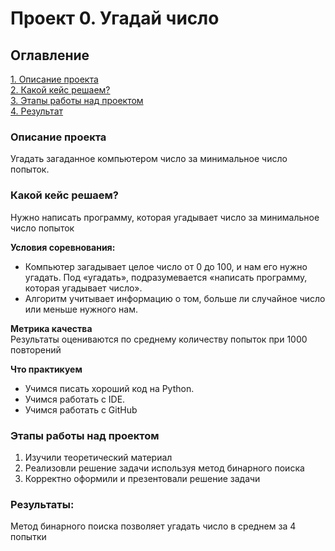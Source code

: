 # Проект 0. Угадай число

## Оглавление  
[1. Описание проекта](https://github.com/IOStarostin/SF_DS_homeworks/blob/main/Project%200/README.md#Описание-проекта)  
[2. Какой кейс решаем?](https://github.com/IOStarostin/SF_DS_homeworks/blob/main/Project%200/README.md#Какой-кейс-решаем)  
[3. Этапы работы над проектом](https://github.com/IOStarostin/SF_DS_homeworks/blob/main/Project%200/README.md#Этапы-работы-над-проектом)  
[4. Результат](https://github.com/IOStarostin/SF_DS_homeworks/blob/main/Project%200/README.md#Результат)    


### Описание проекта    
Угадать загаданное компьютером число за минимальное число попыток.



### Какой кейс решаем?    
Нужно написать программу, которая угадывает число за минимальное число попыток

**Условия соревнования:**  
- Компьютер загадывает целое число от 0 до 100, и нам его нужно угадать. Под «угадать», подразумевается «написать программу, которая угадывает число».
- Алгоритм учитывает информацию о том, больше ли случайное число или меньше нужного нам.

**Метрика качества**     
Результаты оцениваются по среднему количеству попыток при 1000 повторений

**Что практикуем**     
* Учимся писать хороший код на Python.
* Учимся работать с IDE.
* Учимся работать с GitHub


### Этапы работы над проектом  

1. Изучили теоретический материал
2. Реализовли решение задачи используя метод бинарного поиска
3. Корректно оформили и презентовали решение задачи


### Результаты:  

Метод бинарного поиска позволяет угадать число в среднем за 4 попытки